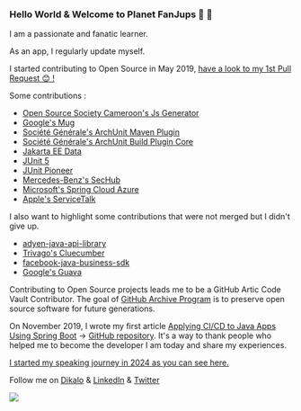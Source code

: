 ### Hello World & Welcome to Planet FanJups 🚀 👋

<!--
**FanJups/FanJups** is a ✨ _special_ ✨ repository because its `README.md` (this file) appears on your GitHub profile.

Here are some ideas to get you started:

- 🔭 I’m currently working on ...
- 🌱 I’m currently learning ...
- 👯 I’m looking to collaborate on ...
- 🤔 I’m looking for help with ...
- 💬 Ask me about ...
- 📫 How to reach me: ...
- 😄 Pronouns: ...
- ⚡ Fun fact: ...
-->

I am a passionate and fanatic learner.

As an app, I regularly update myself.

I started contributing to Open Source in May 2019, [have a look to my 1st Pull Request 😊 !](https://github.com/societe-generale/arch-unit-maven-plugin/pull/5)

Some contributions :

- [Open Source Society Cameroon's Js Generator](https://github.com/osscameroon/js-generator/commits?author=FanJups)
- [Google's Mug](https://github.com/google/mug/commits?author=FanJups)
- [Société Générale's ArchUnit Maven Plugin](https://github.com/societe-generale/arch-unit-maven-plugin/commits?author=FanJups)
- [Société Générale's ArchUnit Build Plugin Core](https://github.com/societe-generale/arch-unit-build-plugin-core/commits?author=FanJups)
- [Jakarta EE Data](https://github.com/jakartaee/data/pull/213)
- [JUnit 5](https://github.com/junit-team/junit5/issues/3569)
- [JUnit Pioneer](https://github.com/junit-pioneer/junit-pioneer/pull/819)
- [Mercedes-Benz's SecHub](https://github.com/mercedes-benz/sechub/commits?author=FanJups)
- [Microsoft's Spring Cloud Azure](https://github.com/microsoft/spring-cloud-azure/commits?author=FanJups)
- [Apple's ServiceTalk](https://github.com/apple/servicetalk/commits?author=FanJups)

I also want to highlight some contributions that were not merged but I didn't give up.

- [adyen-java-api-library](https://github.com/Adyen/adyen-java-api-library/pull/281)
- [Trivago's Cluecumber](https://github.com/trivago/cluecumber/issues/219)
- [facebook-java-business-sdk](https://github.com/facebook/facebook-java-business-sdk/pull/268)
- [Google's Guava](https://github.com/google/guava/pull/3749)


Contributing to Open Source projects leads me to be a GitHub Artic Code Vault Contributor. The goal of [GitHub Archive Program](https://archiveprogram.github.com/) is to preserve open source software for future generations.

On November 2019, I wrote my first article [Applying CI/CD to Java Apps Using Spring Boot](https://dzone.com/articles/applying-cicd-to-java-apps-using-spring-boot) -> [GitHub repository](https://github.com/FanJups/cicd-applied-to-spring-boot-java-app). It's a way to thank people who helped me to become the developer I am today and share my experiences.

[I started my speaking journey in 2024 as you can see here.](https://github.com/FanJups/public-speaking)


Follow me on [Dikalo](https://www.dklo.co/profile/fanjups) & [LinkedIn](https://www.linkedin.com/in/fanon-jupkwo/) & [Twitter](https://twitter.com/fanjups)

![](https://hit.yhype.me/github/profile?user_id=25267726)
